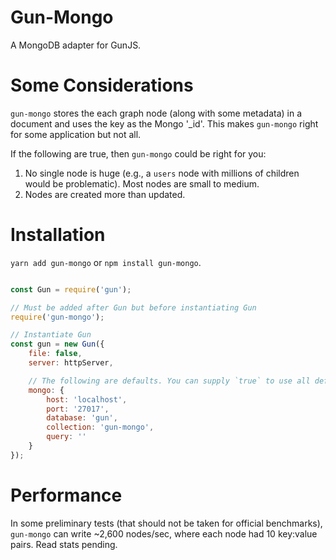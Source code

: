 # Gun-Mongo

A MongoDB adapter for GunJS.

# Some Considerations

`gun-mongo` stores the each graph node (along with some metadata) in a document and uses the key as the Mongo '_id'. This makes `gun-mongo` right for some application but not all.

If the following are true, then `gun-mongo` could be right for you:

1. No single node is huge (e.g., a `users` node with millions of children would be problematic). Most nodes are small to medium.
2. Nodes are created more than updated.

# Installation

`yarn add gun-mongo` or `npm install gun-mongo`.

```javascript

const Gun = require('gun');

// Must be added after Gun but before instantiating Gun
require('gun-mongo');

// Instantiate Gun
const gun = new Gun({
    file: false,
    server: httpServer,

    // The following are defaults. You can supply `true` to use all defaults, or overwrite the ones you choose
    mongo: {
        host: 'localhost',
        port: '27017',
        database: 'gun',
        collection: 'gun-mongo',
        query: ''
    }
});
```

# Performance

In some preliminary tests (that should not be taken for official benchmarks), `gun-mongo` can write ~2,600 nodes/sec, where each node had 10 key:value pairs. Read stats pending.
